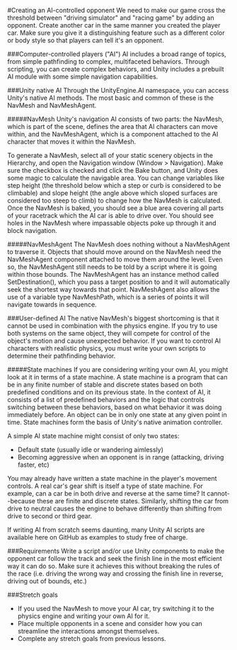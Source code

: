 #Creating an AI-controlled opponent
We need to make our game cross the threshold between "driving simulator" and "racing game" by adding an opponent. Create another car in the same manner you created the player car. Make sure you give it a distinguishing feature such as a different color or body style so that players can tell it's an opponent.

###Computer-controlled players ("AI")
AI includes a broad range of topics, from simple pathfinding to complex, multifaceted behaviors. Through scripting, you can create complex behaviors, and Unity includes a prebuilt AI module with some simple navigation capabilities.

###Unity native AI
Through the UnityEngine.AI namespace, you can access Unity's native AI methods. The most basic and common of these is the NavMesh and NavMeshAgent.

#####NavMesh
Unity's navigation AI consists of two parts: the NavMesh, which is part of the scene, defines the area that AI characters can move within, and the NavMeshAgent, which is a component attached to the AI character that moves it within the NavMesh.

To generate a NavMesh, select all of your static scenery objects in the Hierarchy, and open the Navigation window (Window > Navigation). Make sure the checkbox is checked and click the Bake button, and Unity does some magic to calculate the navigable area. You can change variables like step height (the threshold below which a step or curb is considered to be climbable) and slope height (the angle above which sloped surfaces are considered too steep to climb) to change how the NavMesh is calculated. Once the NavMesh is baked, you should see a blue area covering all parts of your racetrack which the AI car is able to drive over. You should see holes in the NavMesh where impassable objects poke up through it and block navigation.

#####NavMeshAgent
The NavMesh does nothing without a NavMeshAgent to traverse it. Objects that should move around on the NavMesh need the NavMeshAgent component attached to move them around the level. Even so, the NavMeshAgent still needs to be told by a script where it is going within those bounds. The NavMeshAgent has an instance method called SetDestination(), which you pass a target position to and it will automatically seek the shortest way towards that point. NavMeshAgent also allows the use of a variable type NavMeshPath, which is a series of points it will navigate towards in sequence.

###User-defined AI
The native NavMesh's biggest shortcoming is that it cannot be used in combination with the physics engine. If you try to use both systems on the same object, they will compete for control of the object's motion and cause unexpected behavior. If you want to control AI characters with realistic physics, you must write your own scripts to determine their pathfinding behavior.

#####State machines
If you are considering writing your own AI, you might look at it in terms of a state machine. A state machine is a program that can be in any finite number of stable and discrete states based on both predefined conditions and on its previous state. In the context of AI, it consists of a list of predefined behaviors and the logic that controls switching between these behaviors, based on what behavior it was doing immediately before. An object can be in only one state at any given point in time. State machines form the basis of Unity's native animation controller.

A simple AI state machine might consist of only two states:

- Default state (usually idle or wandering aimlessly)
- Becoming aggressive when an opponent is in range (attacking, driving faster, etc)

You may already have written a state machine in the player's movement controls. A real car's gear shift is itself a type of state machine. For example, can a car be in both drive and reverse at the same time? It cannot--because these are finite and discrete states. Similarly, shifting the car from drive to neutral causes the engine to behave differently than shifting from drive to second or third gear.

If writing AI from scratch seems daunting, many Unity AI scripts are available here on GitHub as examples to study free of charge.

###Requirements
Write a script and/or use Unity components to make the opponent car follow the track and seek the finish line in the most efficient way it can do so. Make sure it achieves this without breaking the rules of the race (i.e. driving the wrong way and crossing the finish line in reverse, driving out of bounds, etc.)

###Stretch goals
- If you used the NavMesh to move your AI car, try switching it to the physics engine and writing your own AI for it.
- Place multiple opponents in a scene and consider how you can streamline the interactions amongst themselves.
- Complete any stretch goals from previous lessons.